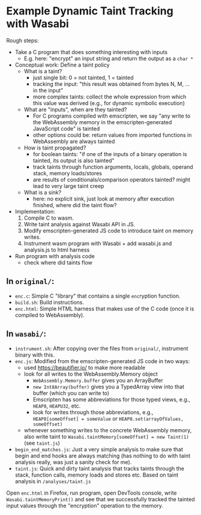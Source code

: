 # Example Dynamic Taint Tracking with Wasabi

Rough steps:

- Take a C program that does something interesting with inputs
    * E.g. here: "encrypt" an input string and return the output as a `char *`
- Conceptual work: Define a taint policy
    * What is a taint?
        * just single bit: 0 = not tainted, 1 = tainted
        * tracking the input: "this result was obtained from bytes N, M, ... in the input"
        * more complex taints: collect the whole expression from which this value was derived (e.g., for dynamic symbolic execution)
    * What are "inputs", when are they tainted?
        * For C programs compiled with emscripten, we say "any write to the WebAssembly memory in the emscripten-generated JavaScript code" is tainted
        * other options could be: return values from imported functions in WebAssembly are always tainted
    * How is taint propagated?
        * for boolean taints: "if one of the inputs of a binary operation is tainted, its output is also tainted"
        * track taints through function arguments, locals, globals, operand stack, memory loads/stores
        * are results of conditionals/comparison operators tainted? might lead to very large taint creep
    * What is a sink?
        * here: no explicit sink, just look at memory after execution finished, where did the taint flow?
- Implementation:
    1. Compile C to wasm.
    2. Write taint analysis against Wasabi API in JS.
    3. Modify emscripten-generated JS code to introduce taint on memory writes.
    4. Instrument wasm program with Wasabi + add wasabi.js and analysis.js to html harness
- Run program with analysis code
    * check where did taints flow

## In `original/`:

- `enc.c`: Simple C "library" that contains a single `enc`ryption function.
- `build.sh`: Build instructions.
- `enc.html`: Simple HTML harness that makes use of the C code (once it is compiled to WebAssembly).

## In `wasabi/`:

- `instrument.sh`: After copying over the files from `original/`, instrument binary with this.
- `enc.js`: Modified from the emscripten-generated JS code in two ways:
    * used https://beautifier.io/ to make more readable
    * look for all writes to the WebAssembly.Memory object
        - `WebAssembly.Memory.buffer` gives you an ArrayBuffer
        - `new Int8Array(buffer)` gives you a TypedArray view into that buffer (which you can write to)
        - Emscripten has some abbreviations for those typed views, e.g., `HEAP8`, `HEAPU32`, etc.
        - look for writes through those abbreviations, e.g., `HEAP8[someOffset] = someValue` or `HEAP8.set(arrayOfValues, someOffset)`
    * whenever something writes to the concrete WebAssembly memory, also write taint to `Wasabi.taintMemory[someOffset] = new Taint(1)` (see `taint.js`)
- `begin_end_matches.js`: Just a very simple analysis to make sure that begin and end hooks are always matching (has nothing to do with taint analysis really, was just a sanity check for me).
- `taint.js`: Quick and dirty taint analysis that tracks taints through the stack, function calls, memory loads and stores etc. Based on taint analysis in `/analyses/taint.js`

Open `enc.html` in Firefox, run program, open DevTools console, write `Wasabi.taintMemoryPrint()` and see that we successfully tracked the tainted input values through the "encryption" operation to the memory.
